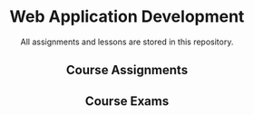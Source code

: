 <div align="center">

  <h1>Web Application Development</h1>
  <p>All assignments and lessons are stored in this repository.</p>

  <h2>Course Assignments</h2>

  <h2>Course Exams</h2>

</div>
